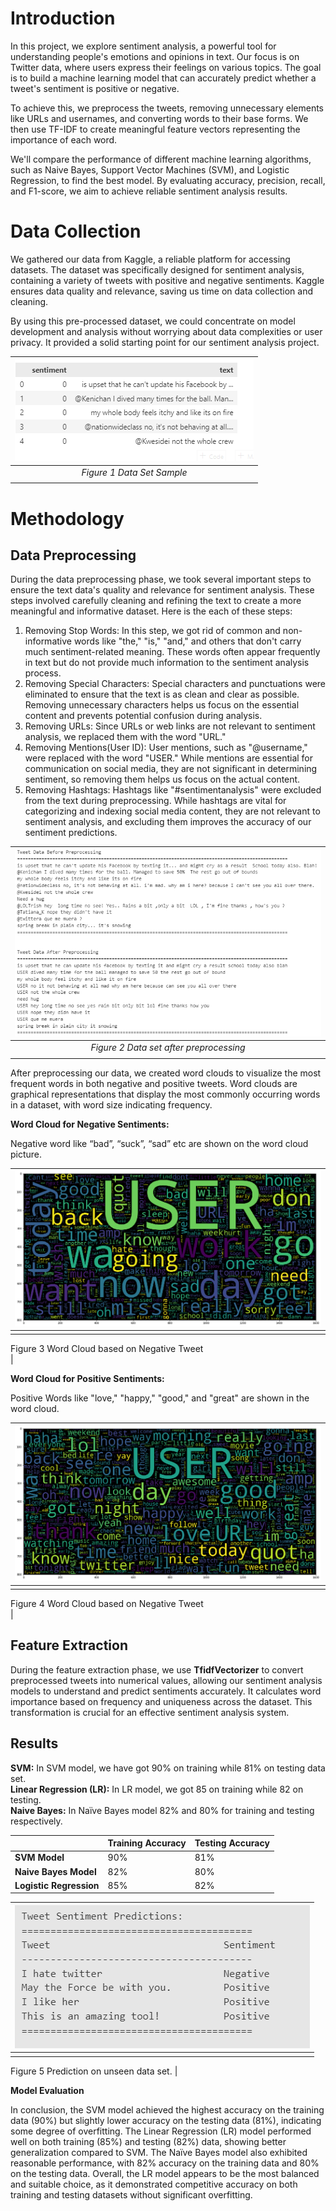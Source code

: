 # Introduction

In this project, we explore sentiment analysis, a powerful tool for understanding people's emotions and opinions in text. Our focus is on Twitter data, where users express their feelings on various topics. The goal is to build a machine learning model that can accurately predict whether a tweet's sentiment is positive or negative. 

To  achieve  this,  we  preprocess  the  tweets,  removing  unnecessary  elements  like  URLs  and usernames, and converting words to their base forms. We then use TF-IDF to create meaningful feature vectors representing the importance of each word. 

We'll compare the performance of different machine learning algorithms, such as Naive Bayes, Support Vector Machines (SVM), and Logistic Regression, to find the best model. By evaluating accuracy, precision, recall, and F1-score, we aim to achieve reliable sentiment analysis results. 

# Data Collection

We gathered our data from Kaggle, a reliable platform for accessing datasets. The dataset was specifically designed for sentiment analysis, containing a variety of tweets with positive and negative sentiments. Kaggle ensures data quality and relevance, saving us time on data collection and cleaning. 

By using this pre-processed dataset, we could concentrate on model development and analysis without worrying about data complexities or user privacy. It provided a solid starting point for our sentiment analysis project. 

| ![dataset-sample.png](docs/dataset-sample.png) |
|:--:|
| <i>Figure 1 Data Set Sample 
</i>|

# Methodology

## Data Preprocessing

During the data preprocessing phase, we took several important steps to ensure the text data's quality and relevance for sentiment analysis. These steps involved carefully cleaning and refining the text to create a more meaningful and informative dataset. Here is the each of these steps: 

1. Removing Stop Words: In this step, we got rid of common and non-informative words like "the," "is," "and," and others that don't carry much sentiment-related meaning. These words often appear frequently in text but do not provide much information to the sentiment analysis process. 
1. Removing Special Characters: Special characters and punctuations were eliminated to ensure that the text is as clean and clear as possible. Removing unnecessary characters helps us focus on the essential content and prevents potential confusion during analysis. 
1. Removing URLs: Since URLs or web links are not relevant to sentiment analysis, we replaced them with the word "URL."  
1. Removing Mentions(User ID): User mentions, such as "@username," were replaced with the word "USER." While mentions are essential for communication on social media, they are not significant in determining sentiment, so removing them helps us focus on the actual content. 
1. Removing Hashtags: Hashtags like "#sentimentanalysis" were  excluded from the text during preprocessing. While hashtags are vital for categorizing and indexing social media content, they are not relevant to sentiment analysis, and excluding them improves the accuracy of our sentiment predictions. 


| ![dataset-sample.png](docs/preprocessed-data.png) |
|:--:|
| <i>Figure 2 Data set after preprocessing 
</i>|

After preprocessing our data, we created word clouds to visualize the most frequent words in both negative and positive tweets. Word clouds are graphical representations that display the most commonly occurring words in a dataset, with word size indicating frequency. 

**Word Cloud for Negative Sentiments:** 

Negative word like “bad”, “suck”, “sad” etc are shown on the word cloud picture.  

| ![dataset-sample.png](docs/word-cloud-negative-tweet.png) |
|:--:|
| <i>
Figure 3 Word Cloud based on Negative Tweet  
</i>|


**Word Cloud for Positive Sentiments:** 

Positive  Words  like  "love,"  "happy,"  "good,"  and  "great"  are  shown  in  the  word  cloud. 

| ![dataset-sample.png](docs/word-cloud-positive-tweet.png) |
|:--:|
| <i>
Figure 4 Word Cloud based on Negative Tweet  
</i>| 

## Feature Extraction 

During the feature extraction phase, we use **TfidfVectorizer** to convert preprocessed tweets into numerical values, allowing our sentiment analysis models to understand and predict sentiments accurately. It calculates word importance based on frequency and uniqueness across the dataset. This transformation is crucial for an effective sentiment analysis system. 

## Results

**SVM:** In SVM model, we  have got 90% on training while 81% on testing data set.  
**Linear Regression (LR):** In LR model, we got 85 on  training while 82 on testing.  
**Naive Bayes:** In Naïve Bayes model 82% and 80% for training and testing respectively.  



||**Training Accuracy** |**Testing  Accuracy** |
| :- | - | - |
|**SVM Model** |90% |81% |
|**Naive Bayes Model** |82% |80% |
|**Logistic Regression** |85% |82% |

| ![dataset-sample.png](docs/Prediction.png) |
|:--:|
| <i>
Figure 5 Prediction on unseen data set.
</i>| 
 

**Model Evaluation** 

In conclusion, the SVM model achieved the highest accuracy on the training data (90%) but slightly lower accuracy on the testing data (81%), indicating some degree of overfitting. The Linear Regression (LR) model performed well on both training (85%) and testing (82%) data, showing better  generalization  compared  to  SVM.  The  Naïve  Bayes  model  also  exhibited  reasonable performance, with 82% accuracy on the training data and 80% on the testing data. Overall, the LR model  appears  to  be  the  most  balanced  and  suitable  choice,  as  it  demonstrated  competitive accuracy on both training and testing datasets without significant overfitting. 
